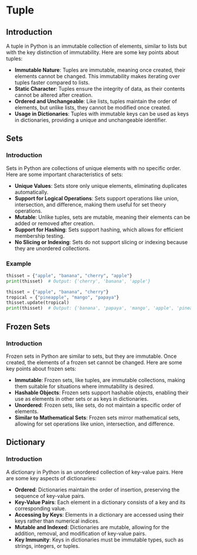 # Tuple

## Introduction

A tuple in Python is an immutable collection of elements, similar to lists but with the key distinction of immutability.
Here are some key points about tuples:

- **Immutable Nature**: Tuples are immutable, meaning once created, their elements cannot be changed. This immutability
  makes iterating over tuples faster compared to lists.
- **Static Character**: Tuples ensure the integrity of data, as their contents cannot be altered after creation.
- **Ordered and Unchangeable**: Like lists, tuples maintain the order of elements, but unlike lists, they cannot be
  modified once created.
- **Usage in Dictionaries**: Tuples with immutable keys can be used as keys in dictionaries, providing a unique and
  unchangeable identifier.

## Sets

### Introduction

Sets in Python are collections of unique elements with no specific order. Here are some important characteristics of
sets:

- **Unique Values**: Sets store only unique elements, eliminating duplicates automatically.
- **Support for Logical Operations**: Sets support operations like union, intersection, and difference, making them
  useful for set theory operations.
- **Mutable**: Unlike tuples, sets are mutable, meaning their elements can be added or removed after creation.
- **Support for Hashing**: Sets support hashing, which allows for efficient membership testing.
- **No Slicing or Indexing**: Sets do not support slicing or indexing because they are unordered collections.

### Example

```python
thisset = {"apple", "banana", "cherry", "apple"}
print(thisset)  # Output: {'cherry', 'banana', 'apple'}

thisset = {"apple", "banana", "cherry"}
tropical = {"pineapple", "mango", "papaya"}
thisset.update(tropical)
print(thisset)  # Output: {'banana', 'papaya', 'mango', 'apple', 'pineapple', 'cherry'}
```

## Frozen Sets

### Introduction

Frozen sets in Python are similar to sets, but they are immutable. Once created, the elements of a frozen set cannot be
changed. Here are some key points about frozen sets:

- **Immutable**: Frozen sets, like tuples, are immutable collections, making them suitable for situations where
  immutability is desired.
- **Hashable Objects**: Frozen sets support hashable objects, enabling their use as elements in other sets or as keys in
  dictionaries.
- **Unordered**: Frozen sets, like sets, do not maintain a specific order of elements.
- **Similar to Mathematical Sets**: Frozen sets mirror mathematical sets, allowing for set operations like union,
  intersection, and difference.

## Dictionary

### Introduction

A dictionary in Python is an unordered collection of key-value pairs. Here are some key aspects of dictionaries:

- **Ordered**: Dictionaries maintain the order of insertion, preserving the sequence of key-value pairs.
- **Key-Value Pairs**: Each element in a dictionary consists of a key and its corresponding value.
- **Accessing by Keys**: Elements in a dictionary are accessed using their keys rather than numerical indices.
- **Mutable and Indexed**: Dictionaries are mutable, allowing for the addition, removal, and modification of key-value
  pairs.
- **Key Immunity**: Keys in dictionaries must be immutable types, such as strings, integers, or tuples.